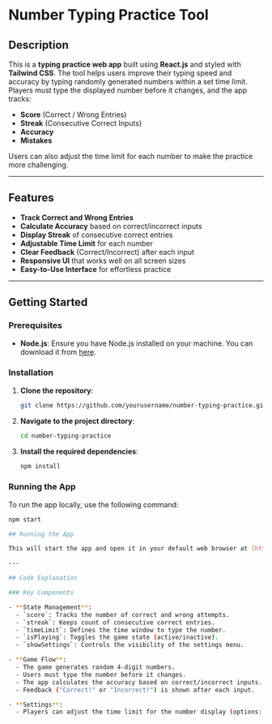 # Number Typing Practice Tool

## Description

This is a **typing practice web app** built using **React.js** and styled with **Tailwind CSS**. The tool helps users improve their typing speed and accuracy by typing randomly generated numbers within a set time limit. Players must type the displayed number before it changes, and the app tracks:

- **Score** (Correct / Wrong Entries)
- **Streak** (Consecutive Correct Inputs)
- **Accuracy**
- **Mistakes**

Users can also adjust the time limit for each number to make the practice more challenging.

---

## Features

- **Track Correct and Wrong Entries**
- **Calculate Accuracy** based on correct/incorrect inputs
- **Display Streak** of consecutive correct entries
- **Adjustable Time Limit** for each number
- **Clear Feedback** (Correct/Incorrect) after each input
- **Responsive UI** that works well on all screen sizes
- **Easy-to-Use Interface** for effortless practice

---

## Getting Started

### Prerequisites

- **Node.js**: Ensure you have Node.js installed on your machine. You can download it from [here](https://nodejs.org/).

### Installation

1. **Clone the repository**:

    ```bash
    git clone https://github.com/yourusername/number-typing-practice.git
    ```

2. **Navigate to the project directory**:

    ```bash
    cd number-typing-practice
    ```

3. **Install the required dependencies**:

    ```bash
    npm install
    ```

### Running the App

To run the app locally, use the following command:

```bash
npm start

## Running the App

This will start the app and open it in your default web browser at [http://localhost:3000](http://localhost:3000).

---

## Code Explanation

### Key Components

- **State Management**:
  - `score`: Tracks the number of correct and wrong attempts.
  - `streak`: Keeps count of consecutive correct entries.
  - `timeLimit`: Defines the time window to type the number.
  - `isPlaying`: Toggles the game state (active/inactive).
  - `showSettings`: Controls the visibility of the settings menu.

- **Game Flow**:
  - The game generates random 4-digit numbers.
  - Users must type the number before it changes.
  - The app calculates the accuracy based on correct/incorrect inputs.
  - Feedback ("Correct!" or "Incorrect!") is shown after each input.

- **Settings**:
  - Players can adjust the time limit for the number display (options: 0.5s, 1s, 1.5s, 2s, or 3s).
